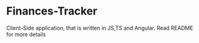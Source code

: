 # Finances-Tracker
Client-Side application, that is written in JS,TS and Angular. Read README for more details
